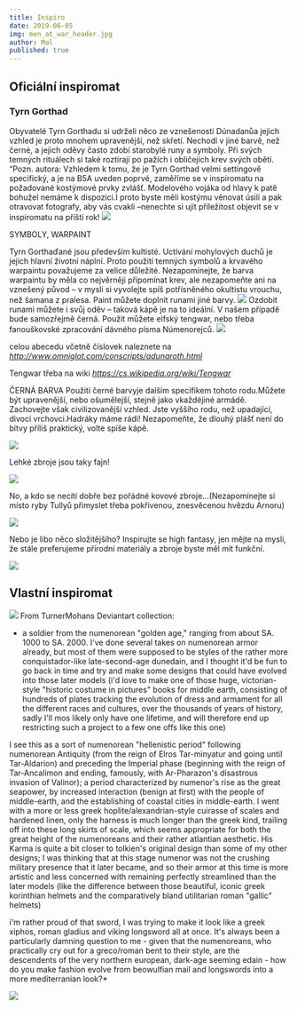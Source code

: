 ```yaml
---
title: Inspiro
date: 2019-06-05
img: men_at_war_header.jpg
author: Mal
published: true
---
```


## Oficiální inspiromat

### Tyrn Gorthad
Obyvatelé Tyrn Gorthadu si udrželi něco ze vznešenosti Dúnadanůa jejich vzhled je proto mnohem upravenější, než skřetí. Nechodí v jiné barvě, než černé, a jejich oděvy často zdobí starobylé runy a symboly. Při svých temných rituálech si také roztírají po pažích i obličejích krev svých obětí.
“Pozn. autora: Vzhledem k tomu, že je Tyrn Gorthad velmi settingově specifický, a je na B5A uveden poprvé, zaměříme se v inspiromatu na požadované kostýmové prvky zvlášť. Modelového vojáka od hlavy k patě bohužel nemáme k dispozici.I proto byste měli kostýmu věnovat úsilí a pak otravovat fotografy, aby vás cvakli –nenechte si ujít příležitost objevit se v inspiromatu na příští rok!
![](/img/origin_inspiro3.jpg)

SYMBOLY, WARPAINT

Tyrn Gorthaďané jsou především kultisté. Uctívání mohylových duchů je jejich hlavní životní náplní. Proto použití temných symbolů a krvavého warpaintu považujeme za velice důležité.
Nezapomínejte, že barva warpaintu by měla co nejvěrněji připomínat krev, ale nezapomeňte ani na vznešený původ – v mysli si vyvolejte spíš potřísněného okultistu vrouchu, než šamana z pralesa. Paint můžete doplnit runami jiné barvy.
![](/img/origin_inspiro1a.png)
Ozdobit runami můžete i svůj oděv – taková kápě je na to ideální. V našem případě bude samozřejmě černá. Použít můžete elfský tengwar, nebo třeba fanouškovské zpracování dávného písma Númenorejců.
![](/img/origin_inspiro1.png)


celou abecedu včetně číslovek naleznete na 
*http://www.omniglot.com/conscripts/adunaroth.html*


Tengwar třeba na wiki 
*https://cs.wikipedia.org/wiki/Tengwar*


ČERNÁ BARVA
Použití černé barvyje dalším specifikem tohoto rodu.Můžete být upravenější, nebo ošumělejší, stejně jako vkaždéjiné armádě. Zachovejte však civilizovanější vzhled. Jste vyššího rodu, než upadající, divocí vrchovci.Hadráky máme rádi! Nezapomeňte, že dlouhý plášť není do bitvy příliš praktický, volte spíše kápě.

![](/img/origin_inspiro2a.png)

Lehké zbroje jsou taky fajn!

![](/img/origin_inspiro2.png)

No, a kdo se necítí dobře bez pořádné kovové zbroje...(Nezapomínejte si místo ryby Tullyů přimyslet třeba pokřivenou, znesvěcenou hvězdu Arnoru)

![](/img/origin_inspiroa.png)

Nebo je libo něco složitějšího? Inspirujte se high fantasy, jen mějte na mysli, že stále preferujeme přírodní materiály a zbroje byste měl mít funkční.

![](/img/origin_inspiro.png)

## Vlastní inspiromat

![](/img/early_numenorean_armour_by_turnermohan_d9xwx56-pre.jpg)
 From TurnerMohans Deviantart collection:
 
* a soldier from the numenorean "golden age," ranging from about SA. 1000 to SA. 2000. I've done several takes on numenorean armor already, but most of them were supposed to be styles of the rather more conquistador-like late-second-age dunedain, and I thought it'd be fun to go back in time and try and make some designs that could have evolved into those later models (i'd love to make one of those huge, victorian-style "historic costume in pictures" books for middle earth, consisting of hundreds of plates tracking the evolution of dress and armament for all the different races and cultures, over the thousands of years of history, sadly I'll mos likely only have one lifetime, and will therefore end up restricting such a project to a few one offs like this one)

I see this as a sort of numenorean "hellenistic period" following numenorean Antiquity (from the reign of Elros Tar-minyatur and going until Tar-Aldarion) and preceding the Imperial phase (beginning with the reign of Tar-Ancalimon and ending, famously, with Ar-Pharazon's disastrous invasion of Valinor); a period characterized by numenor's rise as the great seapower, by increased interaction (benign at first) with the people of middle-earth, and the establishing of coastal cities in middle-earth. I went with a more or less greek hoplite/alexandrian-style cuirasse of scales and hardened linen, only the harness is much longer than the greek kind, trailing off into these long skirts of scale, which seems appropriate for both the great height of the numenoreans and their rather atlantian aesthetic. His Karma is quite a bit closer to tolkien's original design than some of my other designs; I was thinking that at this stage numenor was not the crushing military presence that it later became, and so their armor at this time is more artistic and less concerned with remaining perfectly streamlined than the later models (like the difference between those beautiful, iconic greek korinthian helmets and the comparatively bland utilitarian roman "gallic" helmets)

i'm rather proud of that sword, I was trying to make it look like a greek xiphos, roman gladius and viking longsword all at once. It's always been a particularly damning question to me - given that the numenoreans, who practically cry out for a greco/roman bent to their style, are the descendents of the very northern european, dark-age seeming edain - how do you make fashion evolve from beowulfian mail and longswords into a more mediterranian look?*

![](/img/32387298_1869415113102913_7935975033195724800_o.jpg)

